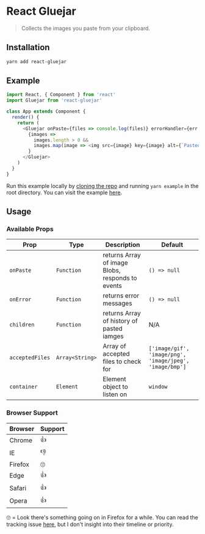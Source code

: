 # React Gluejar

> Collects the images you paste from your clipboard.

## Installation

```sh
yarn add react-gluejar
```

## Example

```js
import React, { Component } from 'react'
import Gluejar from 'react-gluejar'

class App extends Component {
  render() {
    return (
      <Gluejar onPaste={files => console.log(files)} errorHandler={err => console.error(err)}>
        {images =>
          images.length > 0 &&
          images.map(image => <img src={image} key={image} alt={`Pasted: ${image}`} />)
        }
      </Gluejar>
    )
  }
}
```

Run this example locally by [cloning the repo](https://help.github.com/articles/cloning-a-repository/) and running `yarn example` in the root directory. You can visit the example [here](https://react-gluejar.now.sh/).

## Usage

### Available Props

| Prop            | Type            | Description                                      | Default                                                 |
| --------------- | --------------- | ------------------------------------------------ | ------------------------------------------------------- |
| `onPaste`       | `Function`      | returns Array of image Blobs, responds to events | `() => null`                                            |
| `onError`       | `Function`      | returns error messages                           | `() => null`                                            |
| `children`      | `Function`      | returns Array of history of pasted iamges        | N/A                                                     |
| `acceptedFiles` | `Array<String>` | Array of accepted files to check for             | `['image/gif', 'image/png', 'image/jpeg', 'image/bmp']` |
| `container`     | `Element`       | Element object to listen on                      | `window`                                                |

### Browser Support

| Browser | Support |
| ------- | ------- |
| Chrome  | 👍      |
| IE      | 👎      |
| Firefox | 🙄      |
| Edge    | 👍      |
| Safari  | 👍      |
| Opera   | 👍      |

🙄 = Look there's something going on in Firefox for a while. You can read the tracking issue [here](https://bugzilla.mozilla.org/show_bug.cgi?id=906420), but I don't insight into their timeline or priority.
